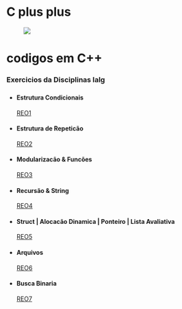 # C plus plus
 
 <!DOCTYPE html>
 <html>
 <head> 
    <meta charset="utf-8">
    <link rel="stylesheet" href="../_css/style.css"/>

</head>
<body>
<div id="img-topo">
<figure><img src="https://cdn.icon-icons.com/icons2/2415/PNG/128/cplusplus_original_logo_icon_146581.png"/></figure>
    <h1>codigos em C++ </h1>
    <h3>Exercicios da Disciplinas Ialg<h3>
</div>
<div id ="submenu">
    <ul>
        <li><h4>Estrutura Condicionais</h4><a id="link"href="https://github.com/Sousa-Diin/C-plus-plus/tree/main/IALG_2/REO1">REO1</a></li>
        <li><h4>Estrutura de Repeticão</h4><a id="link" href="https://github.com/Sousa-Diin/C-plus-plus/tree/main/IALG_2/REO2">REO2</a></li>
        <li><h4>Modularizacão & Funcões</h4><a id="link" href="https://github.com/Sousa-Diin/C-plus-plus/tree/main/IALG_2/REO3">REO3</a></li>
        <li><h4>Recursão & String</h4><a id="link" href="https://github.com/Sousa-Diin/C-plus-plus/tree/main/IALG_2/REO4">REO4</a></li>
        <li><h4>Struct | Alocacão Dinamica | Ponteiro | Lista Avaliativa</h4><a id="link" href="https://github.com/Sousa-Diin/C-plus-plus/tree/main/IALG_2/REO5">REO5</a></li>
        <li><h4>Arquivos</h4><a id="link" href="https://github.com/Sousa-Diin/C-plus-plus/tree/main/IALG_2/REO6">REO6</a></li>
        <li><h4>Busca Binaria</h4><a id="link" href="https://github.com/Sousa-Diin/C-plus-plus/tree/main/IALG_2/REO7">REO7</a></li>
    </ul>
</div>
</body>
 </html>
